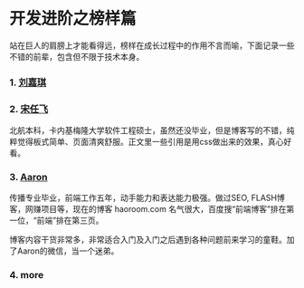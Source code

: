 # 开发进阶之榜样篇

站在巨人的肩膀上才能看得远，榜样在成长过程中的作用不言而喻，下面记录一些不错的前辈，包含但不限于技术本身。

### 1. [刘嘉琪](http://www.qiqiboy.com)

### 2. [宋任飞](http://wwww.renfei.org/blog)

北航本科，卡内基梅隆大学软件工程硕士，虽然还没毕业，但是博客写的不错，纯粹觉得板式简单、页面清爽舒服。正文里一些引用是用css做出来的效果，真心好看。

### 3. [Aaron](http://www.haorooms.com)

传播专业毕业，前端工作五年，动手能力和表达能力极强。做过SEO, FLASH博客，网赚项目等，现在的博客 haoroom.com 名气很大，百度搜“前端博客”排在第一位，“前端”排在第三页。

博客内容干货非常多，非常适合入门及入门之后遇到各种问题前来学习的童鞋。加了Aaron的微信，当一个迷弟。

### 4. more


